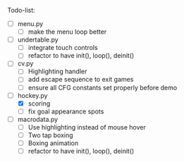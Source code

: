  Todo-list:
 - [ ] menu.py
	- [ ] make the menu loop better
- [ ] undertable.py
	- [ ] integrate touch controls
    - [ ] refactor to have init(), loop(), deinit()
- [ ] cv.py
    - [ ] Highlighting handler
    - [ ] add escape sequence to exit games
    - [ ] ensure all CFG constants set properly before demo
- [ ] hockey.py
	- [x] scoring
	- [ ] fix goal appearance spots
- [ ] macrodata.py
    - [ ] Use highlighting instead of mouse hover
    - [ ] Two tap boxing
    - [ ] Boxing animation
    - [ ] refactor to have init(), loop(), deinit()

